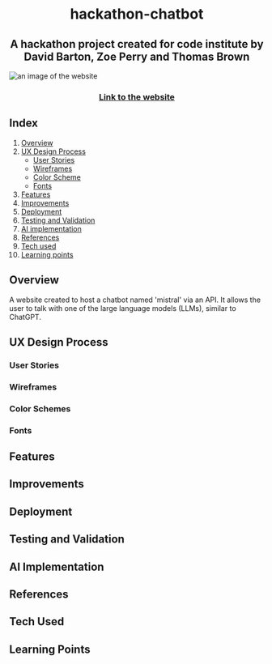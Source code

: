 # <center>hackathon-chatbot </center>
## <center>A hackathon project created for code institute by David Barton, Zoe Perry and Thomas Brown</center>
![an image of the website]()

### <center>[Link to the website](https://zoe-perry.github.io/hackathon-chatbot/) </center>
## Index
1. [Overview](#overview)
2. [UX Design Process](#ux-design-process)
    - [User Stories](#user-stories)
    - [Wireframes](#wireframes)
    - [Color Scheme](#color-scheme)
    - [Fonts](#fonts)
3. [Features](#features)
4. [Improvements](#improvmentsfuture-development)
5. [Deployment](#deployment)
6. [Testing and Validation](#testing-and-validation)
7. [AI implementation](#ai-implementation)
8. [References](#references)
9. [Tech used](#tech-used)
10. [Learning points](#learning-points)

## Overview
A website created to host a chatbot named 'mistral' via an API. It allows the user to talk with one of the large language models (LLMs), similar to ChatGPT.

## UX Design Process

### User Stories

### Wireframes

### Color Schemes

### Fonts

## Features

## Improvements

## Deployment

## Testing and Validation

## AI Implementation

## References

## Tech Used

## Learning Points